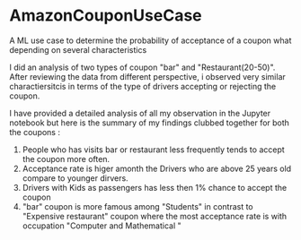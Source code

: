 # AmazonCouponUseCase
A ML use case to determine the probability of acceptance of a coupon what depending on several characteristics

I did an analysis of two types of coupon "bar" and "Restaurant(20-50)". After reviewing the data from different perspective, i observed very similar charactiersitcis in terms of the type of drivers accepting or rejecting the coupon. 

I have provided a detailed analysis of all my observation in the Jupyter notebook but here is the summary of my findings clubbed together for both the coupons :
1. People who has visits bar or restaurant less frequently tends to accept the coupon more often.
2. Acceptance rate is higer amonth the Drivers who are above 25 years old compare to younger dirvers.
3. Drivers with Kids as passengers has less then 1% chance to accept the coupon
4. "bar" coupon is more famous among "Students" in contrast to "Expensive restaurant" coupon where the most acceptance rate is with occupation "Computer and Mathematical "  


